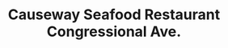 ---
addr: ' Congressional Ave.'
city: Quezon City
country: Philippines
description: Congressional Ave. Quezon City Quezon City
id: 4d984ae1e07ea35dc888ee02
lat: 14.670823839288536
lng: 121.03867836795861
title: Causeway Seafood Restaurant Congressional Ave.
venue: Causeway Seafood Restaurant
---
